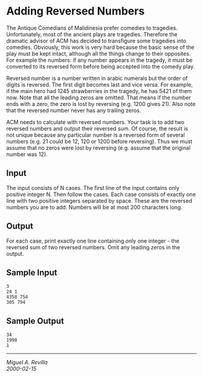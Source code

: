 # Adding Reversed Numbers #

The Antique Comedians of Malidinesia prefer comedies to tragedies. Unfortunately, most of the ancient plays are tragedies. Therefore the dramatic advisor of ACM has decided to transfigure some tragedies into comedies. Obviously, this work is very hard because the basic sense of the play must be kept intact, although all the things change to their opposites. For example the numbers: if any number appears in the tragedy, it must be converted to its reversed form before being accepted into the comedy play.  

Reversed number is a number written in arabic numerals but the order of digits is reversed. The first digit becomes last and vice versa. For example, if the main hero had 1245 strawberries in the tragedy, he has 5421 of them now. Note that all the leading zeros are omitted. That means if the number ends with a zero, the zero is lost by reversing (e.g. 1200 gives 21). Also note that the reversed number never has any trailing zeros.  

ACM needs to calculate with reversed numbers. Your task is to add two reversed numbers and output their reversed sum. Of course, the result is not unique because any particular number is a reversed form of several numbers (e.g. 21 could be 12, 120 or 1200 before reversing). Thus we must assume that no zeros were lost by reversing (e.g. assume that the original number was 12).

## Input ##

The input consists of N cases. The first line of the input contains only positive integer N. Then follow the cases. Each case consists of exactly one line with two positive integers separated by space. These are the reversed numbers you are to add. Numbers will be at most 200 characters long.

## Output ##

For each case, print exactly one line containing only one integer - the reversed sum of two reversed numbers. Omit any leading zeros in the output.

## Sample Input ##
```
3
24 1
4358 754
305 794
```

## Sample Output ##
```
34
1998
1
```

---
*Miguel A. Revilla*  
*2000-02-15*